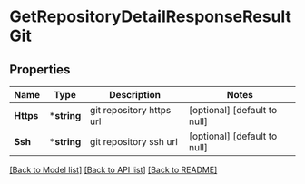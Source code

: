 # GetRepositoryDetailResponseResultGit

## Properties
Name | Type | Description | Notes
------------ | ------------- | ------------- | -------------
**Https** | ***string** | git repository https url | [optional] [default to null]
**Ssh** | ***string** | git repository ssh url | [optional] [default to null]

[[Back to Model list]](../README.md#documentation-for-models) [[Back to API list]](../README.md#documentation-for-api-endpoints) [[Back to README]](../README.md)


